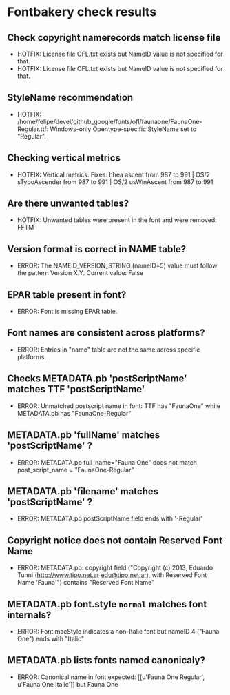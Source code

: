 # Fontbakery check results
## Check copyright namerecords match license file
* HOTFIX: License file OFL.txt exists but NameID value is not specified for that.
* HOTFIX: License file OFL.txt exists but NameID value is not specified for that.

## StyleName recommendation
* HOTFIX: /home/felipe/devel/github_google/fonts/ofl/faunaone/FaunaOne-Regular.ttf: Windows-only Opentype-specific StyleName set to "Regular".

## Checking vertical metrics
* HOTFIX: Vertical metrics. Fixes: hhea ascent from 987 to 991 | OS/2 sTypoAscender from 987 to 991 | OS/2 usWinAscent from 987 to 991

## Are there unwanted tables?
* HOTFIX: Unwanted tables were present in the font and were removed: FFTM

## Version format is correct in NAME table?
* ERROR: The NAMEID_VERSION_STRING (nameID=5) value must follow the pattern Version X.Y. Current value: False

## EPAR table present in font?
* ERROR: Font is missing EPAR table.

## Font names are consistent across platforms?
* ERROR: Entries in "name" table are not the same across specific platforms.

## Checks METADATA.pb 'postScriptName' matches TTF 'postScriptName'
* ERROR: Unmatched postscript name in font: TTF has "FaunaOne" while METADATA.pb has "FaunaOne-Regular"

## METADATA.pb 'fullName' matches 'postScriptName' ?
* ERROR: METADATA.pb full_name="Fauna One" does not match post_script_name = "FaunaOne-Regular"

## METADATA.pb 'filename' matches 'postScriptName' ?
* ERROR: METADATA.pb postScriptName field ends with '-Regular'

## Copyright notice does not contain Reserved Font Name
* ERROR: METADATA.pb: copyright field ("Copyright (c) 2013, Eduardo Tunni (http://www.tipo.net.ar edu@tipo.net.ar), with Reserved Font Name 'Fauna'") contains "Reserved Font Name"

## METADATA.pb font.style `normal` matches font internals?
* ERROR: Font macStyle indicates a non-Italic font but nameID 4 ("Fauna One") ends with "Italic"

## METADATA.pb lists fonts named canonicaly?
* ERROR: Canonical name in font expected: [[u'Fauna One Regular', u'Fauna One Italic']] but Fauna One

